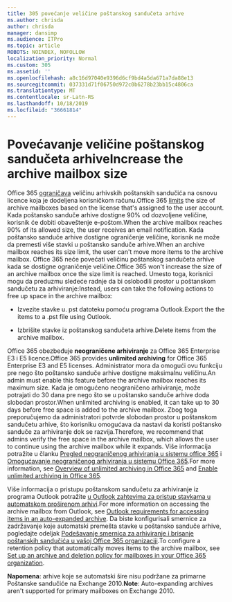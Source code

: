 ```yaml
---
title: 305 povećanje veličine poštanskog sandučeta arhive
ms.author: chrisda
author: chrisda
manager: dansimp
ms.audience: ITPro
ms.topic: article
ROBOTS: NOINDEX, NOFOLLOW
localization_priority: Normal
ms.custom: 305
ms.assetid: ''
ms.openlocfilehash: a8c16d97040e9396d6cf9bd4a5da671a7da88e13
ms.sourcegitcommit: 037331d71f06750d972c0b6278b23bb15c4806ca
ms.translationtype: MT
ms.contentlocale: sr-Latn-RS
ms.lasthandoff: 10/18/2019
ms.locfileid: "36661814"
---
```

# <a name="increase-the-archive-mailbox-size"></a><span data-ttu-id="b847e-102">Povećavanje veličine poštanskog sandučeta arhive</span><span class="sxs-lookup"><span data-stu-id="b847e-102">Increase the archive mailbox size</span></span>

<span data-ttu-id="b847e-103">Office 365 [ograničava](https://docs.microsoft.com/office365/servicedescriptions/exchange-online-service-description/exchange-online-limits#mailbox-storage-limits) veličinu arhivskih poštanskih sandučića na osnovu licence koja je dodeljena korisničkom računu.</span><span class="sxs-lookup"><span data-stu-id="b847e-103">Office 365 [limits](https://docs.microsoft.com/office365/servicedescriptions/exchange-online-service-description/exchange-online-limits#mailbox-storage-limits) the size of archive mailboxes based on the license that's assigned to the user account.</span></span> <span data-ttu-id="b847e-104">Kada poštansko sanduče arhive dostigne 90% od dozvoljene veličine, korisnik će dobiti obaveštenje e-poštom.</span><span class="sxs-lookup"><span data-stu-id="b847e-104">When the archive mailbox reaches 90% of its allowed size, the user receives an email notification.</span></span> <span data-ttu-id="b847e-105">Kada poštansko sanduče arhive dostigne ograničenje veličine, korisnik ne može da premesti više stavki u poštansko sanduče arhive.</span><span class="sxs-lookup"><span data-stu-id="b847e-105">When an archive mailbox reaches its size limit, the user can't move more items to the archive mailbox.</span></span> <span data-ttu-id="b847e-106">Office 365 neće povećati veličinu poštanskog sandučeta arhive kada se dostigne ograničenje veličine.</span><span class="sxs-lookup"><span data-stu-id="b847e-106">Office 365 won't increase the size of an archive mailbox once the size limit is reached.</span></span> <span data-ttu-id="b847e-107">Umesto toga, korisnici mogu da preduzmu sledeće radnje da bi oslobodili prostor u poštanskom sandučetu za arhiviranje:</span><span class="sxs-lookup"><span data-stu-id="b847e-107">Instead, users can take the following actions to free up space in the archive mailbox:</span></span>

- <span data-ttu-id="b847e-108">Izvezite stavke u. pst datoteku pomoću programa Outlook.</span><span class="sxs-lookup"><span data-stu-id="b847e-108">Export the the items to a .pst file using Outlook.</span></span>

- <span data-ttu-id="b847e-109">Izbrišite stavke iz poštanskog sandučeta arhive.</span><span class="sxs-lookup"><span data-stu-id="b847e-109">Delete items from the archive mailbox.</span></span>

<span data-ttu-id="b847e-110">Office 365 obezbeđuje **neograničene arhiviranje** za Office 365 Enterprise E3 i E5 licence.</span><span class="sxs-lookup"><span data-stu-id="b847e-110">Office 365 provides **unlimited archiving** for Office 365 Enterprise E3 and E5 licenses.</span></span> <span data-ttu-id="b847e-111">Administrator mora da omogući ovu funkciju pre nego što poštansko sanduče arhive dostigne maksimalnu veličinu.</span><span class="sxs-lookup"><span data-stu-id="b847e-111">An admin must enable this feature before the archive mailbox reaches its maximum size.</span></span> <span data-ttu-id="b847e-112">Kada je omogućeno neograničeno arhiviranje, može potrajati do 30 dana pre nego što se u poštansko sanduče arhive doda slobodan prostor.</span><span class="sxs-lookup"><span data-stu-id="b847e-112">When unlimited archiving is enabled, it can take up to 30 days before free space is added to the archive mailbox.</span></span> <span data-ttu-id="b847e-113">Zbog toga preporučujemo da administratori potvrde slobodan prostor u poštanskom sandučetu arhive, što korisniku omogućava da nastavi da koristi poštansko sanduče za arhiviranje dok se razvija.</span><span class="sxs-lookup"><span data-stu-id="b847e-113">Therefore, we recommend that admins verify the free space in the archive mailbox, which allows the user to continue using the archive mailbox while it expands.</span></span> <span data-ttu-id="b847e-114">Više informacija potražite u članku [Pregled neograničenog arhiviranja u sistemu office 365](https://docs.microsoft.com/office365/securitycompliance/unlimited-archiving) i [Omogućavanje neograničenog arhiviranja u sistemu Office 365](https://docs.microsoft.com/office365/securitycompliance/enable-unlimited-archiving).</span><span class="sxs-lookup"><span data-stu-id="b847e-114">For more information, see [Overview of unlimited archiving in Office 365](https://docs.microsoft.com/office365/securitycompliance/unlimited-archiving) and [Enable unlimited archiving in Office 365](https://docs.microsoft.com/office365/securitycompliance/enable-unlimited-archiving).</span></span>

<span data-ttu-id="b847e-115">Više informacija o pristupu poštanskom sandučetu za arhiviranje iz programa Outlook potražite [u Outlook zahtevima za pristup stavkama u automatskom proširenom arhivi](https://docs.microsoft.com/office365/securitycompliance/unlimited-archiving#outlook-requirements-for-accessing-items-in-an-auto-expanded-archive).</span><span class="sxs-lookup"><span data-stu-id="b847e-115">For more information on accessing the archive mailbox from Outlook, see [Outlook requirements for accessing items in an auto-expanded archive](https://docs.microsoft.com/office365/securitycompliance/unlimited-archiving#outlook-requirements-for-accessing-items-in-an-auto-expanded-archive).</span></span> <span data-ttu-id="b847e-116">Da biste konfigurisali smernice za zadržavanje koje automatski premešta stavke u poštansko sanduče arhive, pogledajte odeljak [Podešavanje smernica za arhiviranje i brisanje poštanskih sandučića u vašoj Office 365 organizaciji](https://docs.microsoft.com/office365/securitycompliance/set-up-an-archive-and-deletion-policy-for-mailboxes).</span><span class="sxs-lookup"><span data-stu-id="b847e-116">To configure a retention policy that automatically moves items to the archive mailbox, see [Set up an archive and deletion policy for mailboxes in your Office 365 organization](https://docs.microsoft.com/office365/securitycompliance/set-up-an-archive-and-deletion-policy-for-mailboxes).</span></span>

<span data-ttu-id="b847e-117">**Napomena**: arhive koje se automatski šire nisu podržane za primarne Poštanske sandučiće na Exchange 2010.</span><span class="sxs-lookup"><span data-stu-id="b847e-117">**Note**: Auto-expanding archives aren't supported for primary mailboxes on Exchange 2010.</span></span>
